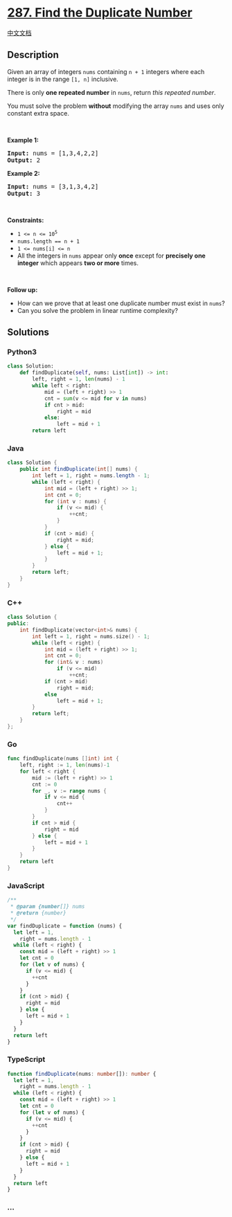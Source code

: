 # [287. Find the Duplicate Number](https://leetcode.com/problems/find-the-duplicate-number)

[中文文档](/solution/0200-0299/0287.Find%20the%20Duplicate%20Number/README.md)

## Description

<p>Given an array of integers <code>nums</code> containing&nbsp;<code>n + 1</code> integers where each integer is in the range <code>[1, n]</code> inclusive.</p>

<p>There is only <strong>one repeated number</strong> in <code>nums</code>, return <em>this&nbsp;repeated&nbsp;number</em>.</p>

<p>You must solve the problem <strong>without</strong> modifying the array <code>nums</code>&nbsp;and uses only constant extra space.</p>

<p>&nbsp;</p>
<p><strong class="example">Example 1:</strong></p>

<pre>
<strong>Input:</strong> nums = [1,3,4,2,2]
<strong>Output:</strong> 2
</pre>

<p><strong class="example">Example 2:</strong></p>

<pre>
<strong>Input:</strong> nums = [3,1,3,4,2]
<strong>Output:</strong> 3
</pre>

<p>&nbsp;</p>
<p><strong>Constraints:</strong></p>

<ul>
	<li><code>1 &lt;= n &lt;= 10<sup>5</sup></code></li>
	<li><code>nums.length == n + 1</code></li>
	<li><code>1 &lt;= nums[i] &lt;= n</code></li>
	<li>All the integers in <code>nums</code> appear only <strong>once</strong> except for <strong>precisely one integer</strong> which appears <strong>two or more</strong> times.</li>
</ul>

<p>&nbsp;</p>
<p><b>Follow up:</b></p>

<ul>
	<li>How can we prove that at least one duplicate number must exist in <code>nums</code>?</li>
	<li>Can you solve the problem in linear runtime complexity?</li>
</ul>

## Solutions

<!-- tabs:start -->

### **Python3**

```python
class Solution:
    def findDuplicate(self, nums: List[int]) -> int:
        left, right = 1, len(nums) - 1
        while left < right:
            mid = (left + right) >> 1
            cnt = sum(v <= mid for v in nums)
            if cnt > mid:
                right = mid
            else:
                left = mid + 1
        return left
```

### **Java**

```java
class Solution {
    public int findDuplicate(int[] nums) {
        int left = 1, right = nums.length - 1;
        while (left < right) {
            int mid = (left + right) >> 1;
            int cnt = 0;
            for (int v : nums) {
                if (v <= mid) {
                    ++cnt;
                }
            }
            if (cnt > mid) {
                right = mid;
            } else {
                left = mid + 1;
            }
        }
        return left;
    }
}
```

### **C++**

```cpp
class Solution {
public:
    int findDuplicate(vector<int>& nums) {
        int left = 1, right = nums.size() - 1;
        while (left < right) {
            int mid = (left + right) >> 1;
            int cnt = 0;
            for (int& v : nums)
                if (v <= mid)
                    ++cnt;
            if (cnt > mid)
                right = mid;
            else
                left = mid + 1;
        }
        return left;
    }
};
```

### **Go**

```go
func findDuplicate(nums []int) int {
	left, right := 1, len(nums)-1
	for left < right {
		mid := (left + right) >> 1
		cnt := 0
		for _, v := range nums {
			if v <= mid {
				cnt++
			}
		}
		if cnt > mid {
			right = mid
		} else {
			left = mid + 1
		}
	}
	return left
}
```

### **JavaScript**

```js
/**
 * @param {number[]} nums
 * @return {number}
 */
var findDuplicate = function (nums) {
  let left = 1,
    right = nums.length - 1
  while (left < right) {
    const mid = (left + right) >> 1
    let cnt = 0
    for (let v of nums) {
      if (v <= mid) {
        ++cnt
      }
    }
    if (cnt > mid) {
      right = mid
    } else {
      left = mid + 1
    }
  }
  return left
}
```

### **TypeScript**

```ts
function findDuplicate(nums: number[]): number {
  let left = 1,
    right = nums.length - 1
  while (left < right) {
    const mid = (left + right) >> 1
    let cnt = 0
    for (let v of nums) {
      if (v <= mid) {
        ++cnt
      }
    }
    if (cnt > mid) {
      right = mid
    } else {
      left = mid + 1
    }
  }
  return left
}
```

### **...**

```

```

<!-- tabs:end -->
